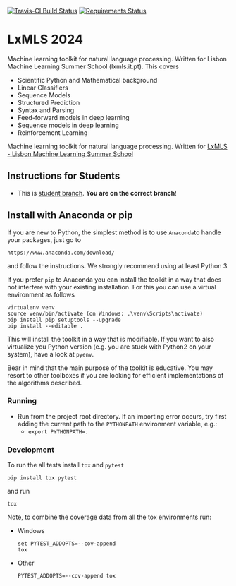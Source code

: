 [![Travis-CI Build Status][travis-image]][travis-url] [![Requirements Status][requires-image]][requires-url]

[travis-image]: https://travis-ci.org/LxMLS/lxmls-toolkit.svg?branch=master
[travis-url]: https://travis-ci.org/LxMLS/lxmls-toolkit

[requires-image]: https://requires.io/github/LxMLS/lxmls-toolkit/requirements.svg?branch=master
[requires-url]: https://requires.io/github/LxMLS/lxmls-toolkit/requirements/?branch=master

# LxMLS 2024

Machine learning toolkit for natural language processing. Written for Lisbon Machine Learning Summer School (lxmls.it.pt). This covers

* Scientific Python and Mathematical background
* Linear Classifiers
* Sequence Models
* Structured Prediction
* Syntax and Parsing
* Feed-forward models in deep learning
* Sequence models in deep learning
* Reinforcement Learning

Machine learning toolkit for natural language processing. Written for [LxMLS - Lisbon Machine Learning Summer School](http://lxmls.it.pt)

## Instructions for Students

* This is [student branch](https://github.com/LxMLS/lxmls-toolkit/tree/student). **You are on the correct branch**!

## Install with Anaconda or pip

If you are new to Python, the simplest method is to use `Anaconda`to handle your packages, just go to

    https://www.anaconda.com/download/

and follow the instructions. We strongly recommend using at least Python 3.

If you prefer `pip` to Anaconda you can install the toolkit in a way that does
not interfere with your existing installation. For this you can use a virtual
environment as follows 

    virtualenv venv
    source venv/bin/activate (on Windows: .\venv\Scripts\activate)
    pip install pip setuptools --upgrade
    pip install --editable . 

This will install the toolkit in a way that is modifiable. If you want to also
virtualize you Python version (e.g. you are stuck with Python2 on your system),
have a look at `pyenv`.

Bear in mind that the main purpose of the toolkit is educative. You may resort
to other toolboxes if you are looking for efficient implementations of the
algorithms described.

### Running

* Run from the project root directory. If an importing error occurs, try first adding the current path to the `PYTHONPATH` environment variable, e.g.:
  * `export PYTHONPATH=.`

### Development

To run the all tests install `tox` and `pytest` 

    pip install tox pytest

and run

    tox

Note, to combine the coverage data from all the tox environments run:

* Windows
    ```
    set PYTEST_ADDOPTS=--cov-append
    tox
    ```
* Other
    ```
    PYTEST_ADDOPTS=--cov-append tox
    ```
